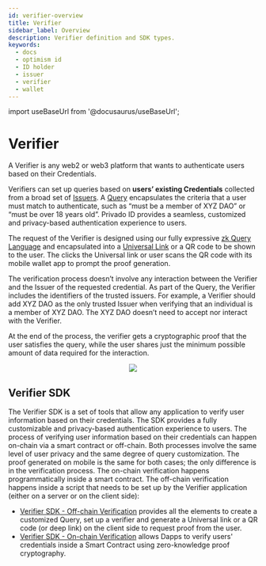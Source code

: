 ```yaml
---
id: verifier-overview
title: Verifier
sidebar_label: Overview
description: Verifier definition and SDK types.
keywords:
  - docs
  - optimism id
  - ID holder
  - issuer
  - verifier
  - wallet
---
```


import useBaseUrl from '@docusaurus/useBaseUrl';

# Verifier

A Verifier is any web2 or web3 platform that wants to authenticate users based on their Credentials.

Verifiers can set up queries based on **users’ existing Credentials** collected from a broad set of [Issuers](/docs/issuer/issuer-overview.md). A [Query](/docs/verifier/verification-library/zk-query-language.md) encapsulates the criteria that a user must match to authenticate, such as “must be a member of XYZ DAO” or “must be over 18 years old”. Privado ID provides a seamless, customized and privacy-based authentication experience to users.

The request of the Verifier is designed using our fully expressive [zk Query Language](/docs/verifier/verification-library/zk-query-language.md) and encapsulated into a [Universal Link](../wallet/universal-links.md) or a QR code to be shown to the user. The clicks the Universal link or user scans the QR code with its mobile wallet app to prompt the proof generation.

The verification process doesn’t involve any interaction between the Verifier and the Issuer of the requested credential. As part of the Query, the Verifier includes the identifiers of the trusted issuers. For example, a Verifier should add XYZ DAO as the only trusted Issuer when verifying that an individual is a member of XYZ DAO. The XYZ DAO doesn’t need to accept nor interact with the Verifier.

At the end of the process, the verifier gets a cryptographic proof that the user satisfies the query, while the user shares just the minimum possible amount of data required for the interaction.

<div align="center">
<img src={useBaseUrl("img/verifier-intro.png")} align="center" />
</div>

## Verifier SDK

The Verifier SDK is a set of tools that allow any application to verify user information based on their credentials. The SDK provides a fully customizable and privacy-based authentication experience to users.
The process of verifying user information based on their credentials can happen on-chain via a smart contract or off-chain. Both processes involve the same level of user privacy and the same degree of query customization. The proof generated on mobile is the same for both cases; the only difference is in the verification process. The on-chain verification happens programmatically inside a smart contract. The off-chain verification happens inside a script that needs to be set up by the Verifier application (either on a server or on the client side):

- [Verifier SDK - Off-chain Verification](./verification-library/verifier-library-intro.md) provides all the elements to create a customized Query, set up a verifier and generate a Universal link or a QR code (or deep link) on the client side to request proof from the user.
- [Verifier SDK - On-chain Verification](./on-chain-verification/overview.md) allows Dapps to verify users' credentials inside a Smart Contract using zero-knowledge proof cryptography.

